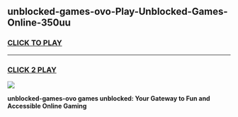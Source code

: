 
## unblocked-games-ovo-Play-Unblocked-Games-Online-350uu
<h3>
<a href="https://premium76.site?title=unblocked-games-ovo&ref=25A">CLICK TO PLAY</a></h3>
<hr>

<h3>
<a href="https://premium76.site?title=unblocked-games-ovo&ref=25A">CLICK 2 PLAY</a>
  
</h3>

<a href="https://premium76.site?title=unblocked-games-ovo&ref=25A"><img src="https://clearcache.store/games.png"></a>


**unblocked-games-ovo games unblocked: Your Gateway to Fun and Accessible Online Gaming**
